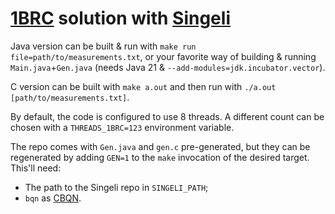 # [1BRC](https://github.com/gunnarmorling/1brc) solution with [Singeli](https://github.com/mlochbaum/Singeli)

Java version can be built & run with `make run file=path/to/measurements.txt`, or your favorite way of building & running `Main.java`+`Gen.java` (needs Java 21 & `--add-modules=jdk.incubator.vector`).

C version can be built with `make a.out` and then run with `./a.out [path/to/measurements.txt]`.

By default, the code is configured to use 8 threads. A different count can be chosen with a `THREADS_1BRC=123` environment variable.

The repo comes with `Gen.java` and `gen.c` pre-generated, but they can be regenerated by adding `GEN=1` to the `make` invocation of the desired target. This'll need:

- The path to the Singeli repo in `SINGELI_PATH`;
- `bqn` as [CBQN](https://github.com/dzaima/CBQN).